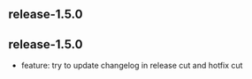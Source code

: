 
release-1.5.0
-----------------
release-1.5.0
-----------------
- feature: try to update changelog in release cut and hotfix cut
